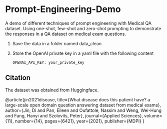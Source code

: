 # Prompt-Engineering-Demo
A demo of different techniques of prompt engineering with Medical QA dataset. 
Using one-shot, few-shot and zero-shot prompting to demonstrate the responses in a QA dataset on medical exam questions.

1. Save the data in a folder named data_clean
2. Store the OpenAI private key in a yaml file with the following content

   `OPENAI_API_KEY: your_private_key`


## Citation

The dataset was obtained from Huggingface. 

@article{jin2021disease,
  title={What disease does this patient have? a large-scale open domain question answering dataset from medical exams},
  author={Jin, Di and Pan, Eileen and Oufattole, Nassim and Weng, Wei-Hung and Fang, Hanyi and Szolovits, Peter},
  journal={Applied Sciences},
  volume={11},
  number={14},
  pages={6421},
  year={2021},
  publisher={MDPI}
}

